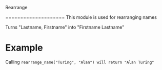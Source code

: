 Rearrange

====================
This module is used for rearranging names

Turns "Lastname, Firstname" into "Firstname Lastname"

# Example 

Calling `rearrange_name("Turing", "Alan") will return "Alan Turing"`
